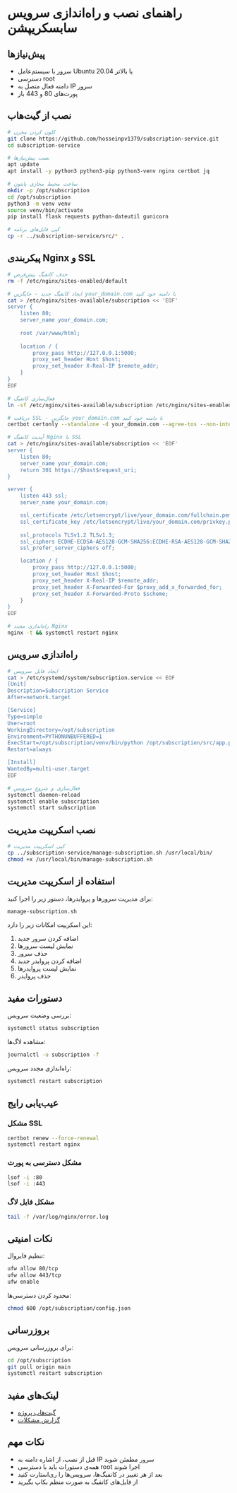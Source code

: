 # راهنمای نصب و راه‌اندازی سرویس سابسکریپشن

## پیش‌نیازها
- سرور با سیستم‌عامل Ubuntu 20.04 یا بالاتر
- دسترسی root
- دامنه فعال متصل به IP سرور
- پورت‌های 80 و 443 باز

## نصب از گیت‌هاب

```bash
# کلون کردن مخزن
git clone https://github.com/hosseinpv1379/subscription-service.git
cd subscription-service

# نصب پیش‌نیازها
apt update
apt install -y python3 python3-pip python3-venv nginx certbot jq

# ساخت محیط مجازی پایتون
mkdir -p /opt/subscription
cd /opt/subscription
python3 -m venv venv
source venv/bin/activate
pip install flask requests python-dateutil gunicorn

# کپی فایل‌های برنامه
cp -r ../subscription-service/src/* .
```

## پیکربندی Nginx و SSL

```bash
# حذف کانفیگ پیش‌فرض
rm -f /etc/nginx/sites-enabled/default

# ایجاد کانفیگ جدید - جایگزین your_domain.com با دامنه خود کنید
cat > /etc/nginx/sites-available/subscription << 'EOF'
server {
    listen 80;
    server_name your_domain.com;
    
    root /var/www/html;
    
    location / {
        proxy_pass http://127.0.0.1:5000;
        proxy_set_header Host $host;
        proxy_set_header X-Real-IP $remote_addr;
    }
}
EOF

# فعال‌سازی کانفیگ
ln -sf /etc/nginx/sites-available/subscription /etc/nginx/sites-enabled/

# دریافت SSL - جایگزین your_domain.com با دامنه خود کنید
certbot certonly --standalone -d your_domain.com --agree-tos --non-interactive --email admin@your_domain.com

# آپدیت کانفیگ Nginx با SSL
cat > /etc/nginx/sites-available/subscription << 'EOF'
server {
    listen 80;
    server_name your_domain.com;
    return 301 https://$host$request_uri;
}

server {
    listen 443 ssl;
    server_name your_domain.com;

    ssl_certificate /etc/letsencrypt/live/your_domain.com/fullchain.pem;
    ssl_certificate_key /etc/letsencrypt/live/your_domain.com/privkey.pem;
    
    ssl_protocols TLSv1.2 TLSv1.3;
    ssl_ciphers ECDHE-ECDSA-AES128-GCM-SHA256:ECDHE-RSA-AES128-GCM-SHA256:ECDHE-ECDSA-AES256-GCM-SHA384:ECDHE-RSA-AES256-GCM-SHA384;
    ssl_prefer_server_ciphers off;

    location / {
        proxy_pass http://127.0.0.1:5000;
        proxy_set_header Host $host;
        proxy_set_header X-Real-IP $remote_addr;
        proxy_set_header X-Forwarded-For $proxy_add_x_forwarded_for;
        proxy_set_header X-Forwarded-Proto $scheme;
    }
}
EOF

# راه‌اندازی مجدد Nginx
nginx -t && systemctl restart nginx
```

## راه‌اندازی سرویس

```bash
# ایجاد فایل سرویس
cat > /etc/systemd/system/subscription.service << EOF
[Unit]
Description=Subscription Service
After=network.target

[Service]
Type=simple
User=root
WorkingDirectory=/opt/subscription
Environment=PYTHONUNBUFFERED=1
ExecStart=/opt/subscription/venv/bin/python /opt/subscription/src/app.py
Restart=always

[Install]
WantedBy=multi-user.target
EOF

# فعال‌سازی و شروع سرویس
systemctl daemon-reload
systemctl enable subscription
systemctl start subscription
```

## نصب اسکریپت مدیریت

```bash
# کپی اسکریپت مدیریت
cp ../subscription-service/manage-subscription.sh /usr/local/bin/
chmod +x /usr/local/bin/manage-subscription.sh
```

## استفاده از اسکریپت مدیریت

برای مدیریت سرورها و پروایدرها، دستور زیر را اجرا کنید:
```bash
manage-subscription.sh
```

این اسکریپت امکانات زیر را دارد:
1. اضافه کردن سرور جدید
2. نمایش لیست سرورها
3. حذف سرور
4. اضافه کردن پروایدر جدید
5. نمایش لیست پروایدرها
6. حذف پروایدر

## دستورات مفید

بررسی وضعیت سرویس:
```bash
systemctl status subscription
```

مشاهده لاگ‌ها:
```bash
journalctl -u subscription -f
```

راه‌اندازی مجدد سرویس:
```bash
systemctl restart subscription
```

## عیب‌یابی رایج

### مشکل SSL
```bash
certbot renew --force-renewal
systemctl restart nginx
```

### مشکل دسترسی به پورت
```bash
lsof -i :80
lsof -i :443
```

### مشکل فایل لاگ
```bash
tail -f /var/log/nginx/error.log
```

## نکات امنیتی

تنظیم فایروال:
```bash
ufw allow 80/tcp
ufw allow 443/tcp
ufw enable
```

محدود کردن دسترسی‌ها:
```bash
chmod 600 /opt/subscription/config.json
```

## بروزرسانی

برای بروزرسانی سرویس:
```bash
cd /opt/subscription
git pull origin main
systemctl restart subscription
```

## لینک‌های مفید
- [گیت‌هاب پروژه](https://github.com/hosseinpv1379/subscription-service)
- [گزارش مشکلات](https://github.com/hosseinpv1379/subscription-service/issues)

## نکات مهم
- قبل از نصب، از اشاره دامنه به IP سرور مطمئن شوید
- همه‌ی دستورات باید با دسترسی root اجرا شوند
- بعد از هر تغییر در کانفیگ‌ها، سرویس‌ها را ری‌استارت کنید
- از فایل‌های کانفیگ به صورت منظم بکاپ بگیرید
